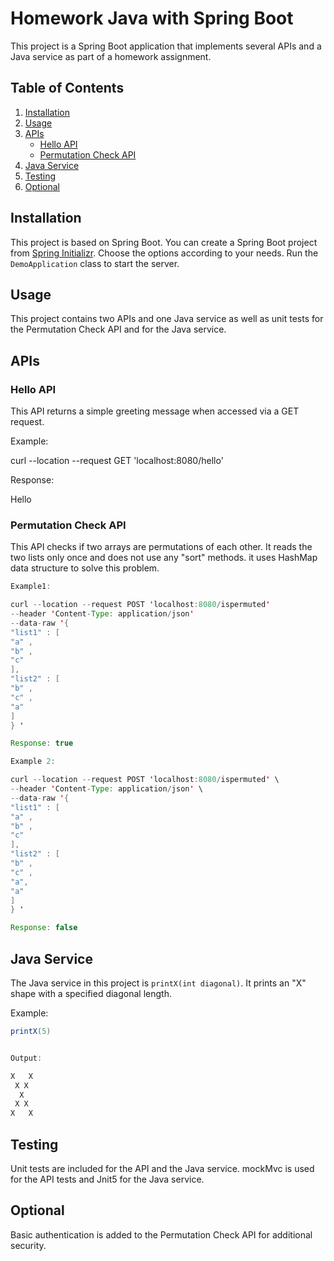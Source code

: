# Homework Java with Spring Boot

This project is a Spring Boot application that implements several APIs and a Java service as part of a homework assignment.

## Table of Contents

1. [Installation](#installation)
2. [Usage](#usage)
3. [APIs](#apis)
   - [Hello API](#hello-api)
   - [Permutation Check API](#permutation-check-api)
4. [Java Service](#java-service)
5. [Testing](#testing)
6. [Optional](#optional)

## Installation

This project is based on Spring Boot. You can create a Spring Boot project from [Spring Initializr](https://start.spring.io/). Choose the options according to your needs. Run the `DemoApplication` class to start the server.

## Usage

This project contains two APIs and one Java service as well as unit tests for the Permutation Check API and for the Java service.

## APIs

### Hello API

This API returns a simple greeting message when accessed via a GET request.

Example:

curl --location --request GET 'localhost:8080/hello'

Response:

Hello

### Permutation Check API

This API checks if two arrays are permutations of each other. It reads the two lists only once and does not use any "sort" methods. it uses HashMap data structure to solve this problem.

```java
Example1:

curl --location --request POST 'localhost:8080/ispermuted'
--header 'Content-Type: application/json'
--data-raw '{
"list1" : [
"a" ,
"b" ,
"c"
],
"list2" : [
"b" ,
"c" ,
"a"
]
} '

Response: true

Example 2:

curl --location --request POST 'localhost:8080/ispermuted' \
--header 'Content-Type: application/json' \
--data-raw '{
"list1" : [
"a" ,
"b" ,
"c"
],
"list2" : [
"b" ,
"c" ,
"a",
"a"
]
} '

Response: false
```

## Java Service

The Java service in this project is `printX(int diagonal)`. It prints an "X" shape with a specified diagonal length.

Example:

```java
printX(5)


Output:

X   X
 X X
  X
 X X
X   X
```

## Testing

Unit tests are included for the API and the Java service.
mockMvc is used for the API tests and Jnit5 for the Java service.

## Optional

Basic authentication is added to the Permutation Check API for additional security.
